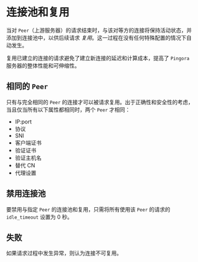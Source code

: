 # 连接池和复用

当对 `Peer`（上游服务器）的请求结束时，与该对等方的连接将保持活动状态，并添加到连接池中，以供后续请求 _复用_。这一过程在没有任何特殊配置的情况下自动发生。

复用已建立的连接的请求避免了建立新连接的延迟和计算成本，提高了 `Pingora` 服务器的整体性能和可伸缩性。

## 相同的 `Peer`
只有与完全相同的 `Peer` 的连接才可以被请求复用。出于正确性和安全性的考虑，当且仅当所有以下属性都相同时，两个 `Peer` 才相同：
* IP:port
* 协议
* SNI
* 客户端证书
* 验证证书
* 验证主机名
* 替代 CN
* 代理设置

## 禁用连接池
要禁用与指定 `Peer` 的连接池和复用，只需将所有使用该 `Peer` 的请求的 `idle_timeout` 设置为 0 秒。

## 失败
如果请求过程中发生异常，则认为连接不可复用。
